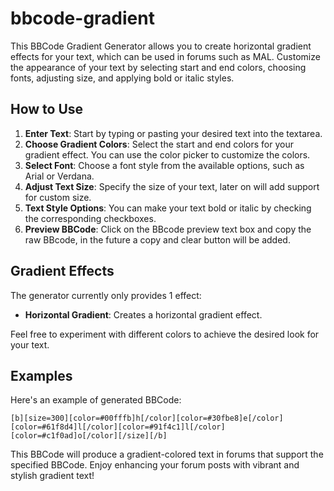 # bbcode-gradient
This BBCode Gradient Generator allows you to create horizontal gradient effects for your text, which can be used in forums such as MAL. Customize the appearance of your text by selecting start and end colors, choosing fonts, adjusting size, and applying bold or italic styles.

## How to Use
1. **Enter Text**: Start by typing or pasting your desired text into the textarea.
2. **Choose Gradient Colors**: Select the start and end colors for your gradient effect. You can use the color picker to customize the colors.
3. **Select Font**: Choose a font style from the available options, such as Arial or Verdana.
4. **Adjust Text Size**: Specify the size of your text, later on will add support for custom size.
5. **Text Style Options**: You can make your text bold or italic by checking the corresponding checkboxes.
6. **Preview BBCode**: Click on the BBcode preview text box and copy the raw BBcode, in the future a copy and clear button will be added.

## Gradient Effects
The generator currently only provides 1 effect:

- **Horizontal Gradient**: Creates a horizontal gradient effect.

Feel free to experiment with different colors to achieve the desired look for your text.

## Examples
Here's an example of generated BBCode:
```bbcode
[b][size=300][color=#00fffb]h[/color][color=#30fbe8]e[/color][color=#61f8d4]l[/color][color=#91f4c1]l[/color][color=#c1f0ad]o[/color][/size][/b]
```

This BBCode will produce a gradient-colored text in forums that support the specified BBCode.
Enjoy enhancing your forum posts with vibrant and stylish gradient text!
